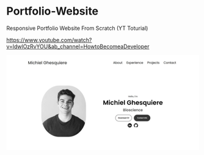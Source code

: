 # Portfolio-Website
Responsive Portfolio Website From Scratch (YT Toturial)

https://www.youtube.com/watch?v=ldwlOzRvYOU&ab_channel=HowtoBecomeaDeveloper

![screenshot site](assets\screenshot_site.jpg)
